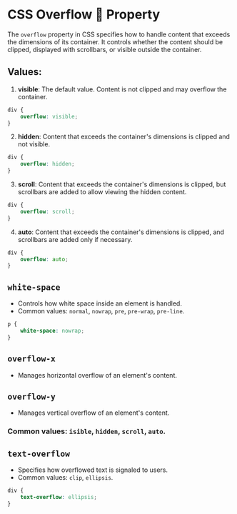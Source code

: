 # CSS Overflow 🌊 Property
The `overflow` property in CSS specifies how to handle content that exceeds the dimensions of its container. It controls whether the content should be clipped, displayed with scrollbars, or visible outside the container.

## Values:
1. **visible**: The default value. Content is not clipped and may overflow the container.
```css
div {
    overflow: visible;
}
```
2. **hidden**: Content that exceeds the container's dimensions is clipped and not visible.
```css
div {
    overflow: hidden;
}
```
3. **scroll**: Content that exceeds the container's dimensions is clipped, but scrollbars are added to allow viewing the hidden content.
```css
div {
    overflow: scroll;
}
```

4. **auto**: Content that exceeds the container's dimensions is clipped, and scrollbars are added only if necessary.
```css
div {
    overflow: auto;
}
```

## `white-space`
- Controls how white space inside an element is handled.
- Common values: `normal`, `nowrap`, `pre`, `pre-wrap`, `pre-line`.
```css
p {
    white-space: nowrap;
}
```

## `overflow-x`
- Manages horizontal overflow of an element's content.
## `overflow-y`
- Manages vertical overflow of an element's content.

### Common values: `isible`, `hidden`, `scroll`, `auto`.

## `text-overflow`
- Specifies how overflowed text is signaled to users.
- Common values: `clip`, `ellipsis`.
```css
div {
    text-overflow: ellipsis;
}
```
